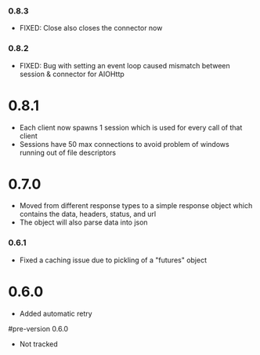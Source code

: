 ### 0.8.3
- FIXED: Close also closes the connector now 

### 0.8.2
- FIXED: Bug with setting an event loop caused mismatch between session & connector for AIOHttp

# 0.8.1
- Each client now spawns 1 session which is used for every call of that client
- Sessions have 50 max connections to avoid problem of windows running out of file descriptors

# 0.7.0
- Moved from different response types to a simple response object which contains the data, headers, status, and url
- The object will also parse data into json

### 0.6.1
- Fixed a caching issue due to pickling of a "futures" object

# 0.6.0
- Added automatic retry

#pre-version 0.6.0
- Not tracked